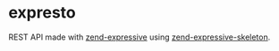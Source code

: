 # expresto

REST API made with [zend-expressive](https://github.com/zendframework/zend-expressive) using [zend-expressive-skeleton](https://github.com/zendframework/zend-expressive-skeleton).
